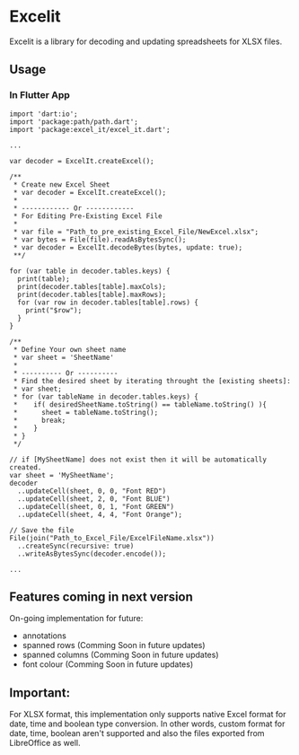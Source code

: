 # Excelit

Excelit is a library for decoding and updating spreadsheets for XLSX files.

## Usage

### In Flutter App

    import 'dart:io';
    import 'package:path/path.dart';
    import 'package:excel_it/excel_it.dart';

    ...

    var decoder = ExcelIt.createExcel();

    /**
     * Create new Excel Sheet
     * var decoder = ExcelIt.createExcel();
     * 
     * ------------ Or ------------
     * For Editing Pre-Existing Excel File
     * 
     * var file = "Path_to_pre_existing_Excel_File/NewExcel.xlsx";
     * var bytes = File(file).readAsBytesSync();
     * var decoder = ExcelIt.decodeBytes(bytes, update: true);
     **/
     
    for (var table in decoder.tables.keys) {
      print(table);
      print(decoder.tables[table].maxCols);
      print(decoder.tables[table].maxRows);
      for (var row in decoder.tables[table].rows) {
        print("$row");
      }
    }

    /**
     * Define Your own sheet name
     * var sheet = 'SheetName'
     * 
     * ---------- Or ----------
     * Find the desired sheet by iterating throught the [existing sheets]:
     * var sheet;
     * for (var tableName in decoder.tables.keys) {
     *    if( desiredSheetName.toString() == tableName.toString() ){
     *      sheet = tableName.toString();
     *      break;
     *    }
     * }
     */

    // if [MySheetName] does not exist then it will be automatically created.
    var sheet = 'MySheetName';
    decoder
      ..updateCell(sheet, 0, 0, "Font RED")
      ..updateCell(sheet, 2, 0, "Font BLUE")
      ..updateCell(sheet, 0, 1, "Font GREEN")
      ..updateCell(sheet, 4, 4, "Font Orange");
    
    // Save the file
    File(join("Path_to_Excel_File/ExcelFileName.xlsx"))
      ..createSync(recursive: true)
      ..writeAsBytesSync(decoder.encode());
    
    ...

## Features coming in next version
On-going implementation for future:
- annotations
- spanned rows (Comming Soon in future updates)
- spanned columns (Comming Soon in future updates)
- font colour (Comming Soon in future updates)

## Important:
For XLSX format, this implementation only supports native Excel format for date, time and boolean type conversion.
In other words, custom format for date, time, boolean aren't supported and also the files exported from LibreOffice as well.
